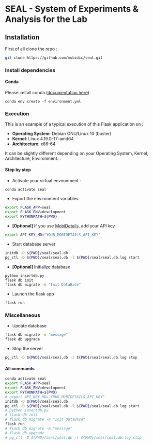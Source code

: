 # SEAL - System of Experiments & Analysis for the Lab

## Installation

First of all clone the repo :
```bash
git clone https://github.com/mobidic/seal.git
```

### Install dependencies

#### Conda

Please install conda ([documentation here](https://docs.conda.io/projects/conda/en/latest/user-guide/install/index.html))

`conda env create -f environment.yml`

### Execution

This is an example of a typical execution of this Flask application on :
- __Operating System__: Debian GNU/Linux 10 (buster)
- __Kernel__: Linux 4.19.0-17-amd64
- __Architecture__: x86-64

It can be slightly different depending on your Operating System, Kernel, Architecture, Environment...

#### Step by step

- Activate your virtual environment :
```bash
conda activate seal
````
- Export the environment variables
```bash
export FLASK_APP=seal
export FLASK_ENV=development
export PYTHONPATH=${PWD}
```
  - __[Optional]__ If you use [MobiDetails](https://mobidetails.iurc.montp.inserm.fr/MD/), add your API key
```bash
export API_KEY_MD="YOUR_MOBIDETAILS_API_KEY"
```
- Start database server
```bash
initdb -D ${PWD}/seal/seal.db
pg_ctl -D ${PWD}/seal/seal.db -l ${PWD}/seal/seal.db.log start
```
  - __[Optional]__ Initialize database
  ```bash
  python insertdb.py
  flask db init
  flask db migrate -m "Init DataBase"
  ```
- Launch the flask app
```bash
flask run
```

### Miscellaneous

- Update database
```bash
flask db migrate -m "message"
flask db upgrade
```
- Stop the server
```bash
pg_ctl -D ${PWD}/seal/seal.db -l ${PWD}/seal/seal.db.log stop
```

#### All commands

```bash
conda activate seal
export FLASK_APP=seal
export FLASK_ENV=development
export PYTHONPATH=${PWD}
# export API_KEY_MD="YOUR_MOBIDETAILS_API_KEY"
initdb -D ${PWD}/seal/seal.db
pg_ctl -D ${PWD}/seal/seal.db -l ${PWD}/seal/seal.db.log start
# python insertdb.py
# flask db init
# flask db migrate -m "Init DataBase"
flask run
# flask db migrate -m "message"
# flask db upgrade
# pg_ctl -D ${PWD}/seal/seal.db -l ${PWD}/seal/seal.db.log stop
```
